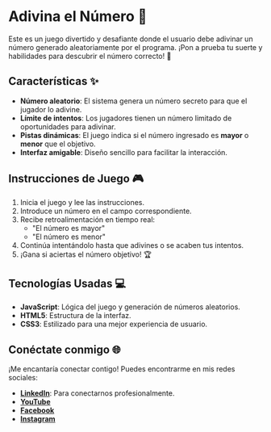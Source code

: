# Adivina el Número 🎯

Este es un juego divertido y desafiante donde el usuario debe adivinar un número generado aleatoriamente por el programa. ¡Pon a prueba tu suerte y habilidades para descubrir el número correcto! 🚀

## Características ✨

- **Número aleatorio**: El sistema genera un número secreto para que el jugador lo adivine.
- **Límite de intentos**: Los jugadores tienen un número limitado de oportunidades para adivinar.
- **Pistas dinámicas**: El juego indica si el número ingresado es **mayor** o **menor** que el objetivo.
- **Interfaz amigable**: Diseño sencillo para facilitar la interacción.

## Instrucciones de Juego 🎮

1. Inicia el juego y lee las instrucciones.
2. Introduce un número en el campo correspondiente.
3. Recibe retroalimentación en tiempo real:
   - "El número es mayor"
   - "El número es menor"
4. Continúa intentándolo hasta que adivines o se acaben tus intentos.
5. ¡Gana si aciertas el número objetivo! 🏆

## Tecnologías Usadas 💻

- **JavaScript**: Lógica del juego y generación de números aleatorios.
- **HTML5**: Estructura de la interfaz.
- **CSS3**: Estilizado para una mejor experiencia de usuario.

## Conéctate conmigo 🌐

¡Me encantaría conectar contigo! Puedes encontrarme en mis redes sociales:

- **[LinkedIn](https://www.linkedin.com/in/christhiand/)**: Para conectarnos profesionalmente.
- **[YouTube](https://www.youtube.com/@ChrisBaroneYT)**
- **[Facebook](https://www.facebook.com/ChrisBaroneYT/)**
- **[Instagram](https://www.instagram.com/chrisbaroneyt/)**
